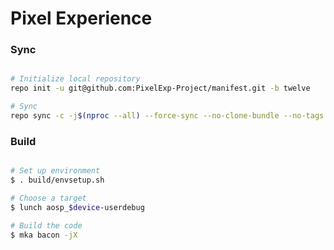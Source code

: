 # Pixel Experience #

### Sync ###

```bash

# Initialize local repository
repo init -u git@github.com:PixelExp-Project/manifest.git -b twelve

# Sync
repo sync -c -j$(nproc --all) --force-sync --no-clone-bundle --no-tags
```

### Build ###

```bash

# Set up environment
$ . build/envsetup.sh

# Choose a target
$ lunch aosp_$device-userdebug

# Build the code
$ mka bacon -jX
```
